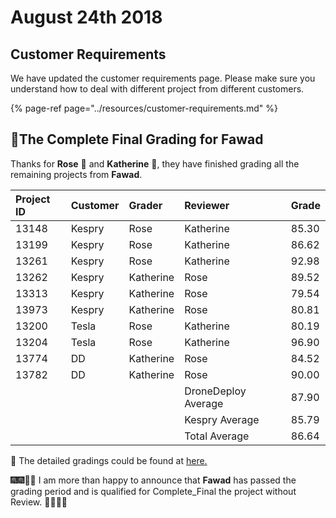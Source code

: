 # August 24th 2018

## Customer Requirements

We have updated the customer requirements page. Please make sure you understand how to deal with different project from different customers.

{% page-ref page="../resources/customer-requirements.md" %}

## 💯The Complete Final Grading for Fawad

Thanks for **Rose** 👩 and **Katherine** 👧, they have finished grading all the remaining projects from **Fawad**.

| Project ID | Customer | Grader | Reviewer | Grade |
| :--- | :--- | :--- | :--- | :--- |
| 13148 | Kespry | Rose | Katherine | 85.30 |
| 13199 | Kespry | Rose | Katherine | 86.62 |
| 13261 | Kespry | Rose | Katherine | 92.98 |
| 13262 | Kespry | Katherine | Rose | 89.52 |
| 13313 | Kespry | Katherine | Rose | 79.54 |
| 13973 | Kespry | Katherine | Rose | 80.81 |
| 13200 | Tesla | Rose | Katherine | 80.19 |
| 13204 | Tesla | Rose | Katherine | 96.90 |
| 13774 | DD | Katherine | Rose | 84.52 |
| 13782 | DD | Katherine | Rose | 90.00 |
|  |  |  | DroneDeploy Average | 87.90 |
|  |  |  | Kespry Average | 85.79 |
|  |  |  | Total Average | 86.64 |

📑 The detailed gradings could be found at [here.](https://docs.google.com/spreadsheets/d/18hYex09FSQzJUyOKFiIXiJkYAuo9PdqV6dYNS7FKaBQ/edit?usp=sharing)

🎆🎆🎇🎇 I am more than happy to announce that **Fawad** has passed the grading period and is qualified for Complete\_Final the project without Review. 🎉🎉🎊🎊

